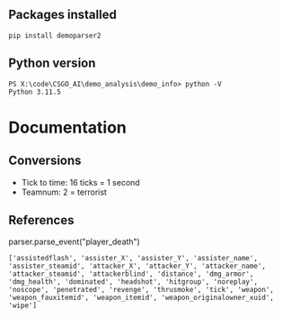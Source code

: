 ## Packages installed
```
pip install demoparser2
```

## Python version
```
PS X:\code\CSGO_AI\demo_analysis\demo_info> python -V
Python 3.11.5
```


# Documentation
## Conversions
- Tick to time: 16 ticks = 1 second
- Teamnum: 2 = terrorist
## References
parser.parse_event("player_death") 
```
['assistedflash', 'assister_X', 'assister_Y', 'assister_name',
'assister_steamid', 'attacker_X', 'attacker_Y', 'attacker_name',
'attacker_steamid', 'attackerblind', 'distance', 'dmg_armor',
'dmg_health', 'dominated', 'headshot', 'hitgroup', 'noreplay',
'noscope', 'penetrated', 'revenge', 'thrusmoke', 'tick', 'weapon', 
'weapon_fauxitemid', 'weapon_itemid', 'weapon_originalowner_xuid', 
'wipe']
```